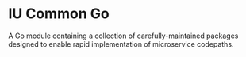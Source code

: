 # IU Common Go

A Go module containing a collection of carefully-maintained packages designed to enable rapid implementation of microservice codepaths.